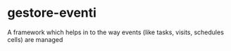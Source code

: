 # gestore-eventi
A framework which helps in to the way events (like tasks, visits, schedules cells) are managed
